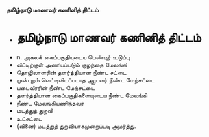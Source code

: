 **தமிழ்நாடு மாணவர் கணினித் திட்டம்**
- # தமிழ்நாடு மாணவர் கணினித் திட்டம்
- n. அகலக் கைப்பகுதியுடைய பெண்டிர் உடுப்பு
- வீட்டிற்குள் அணியப்படும் குழந்தை மேலங்கி
- தொழிலாளரின் தளர்த்தியான நீண்ட சட்டை
- முன்புறம் வெட்டிவிடப்படாத ஆடவர் நீண்ட மேற்சட்டை
- படைவீரரின் நீண்ட மேற்சட்டை
- தளர்த்தியான கைப்பகுதிகளையுடைய நீண்ட மேலங்கி
- நீண்ட மேலங்கியணிந்தவர்
- மடத்துத் துறவி
- உட்சட்டை
- (வினை) மடத்துத் துறவியாகமுறைப்படி அமர்த்து.

